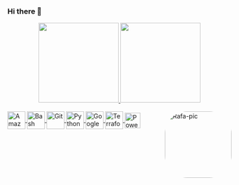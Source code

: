 ### Hi there 👋

<!--
**LucasBello/LucasBello** is a ✨ _special_ ✨ repository because its `README.md` (this file) appears on your GitHub profile.

Here are some ideas to get you started:

- 🔭 I’m currently working on ...
- 🌱 I’m currently learning ...
- 👯 I’m looking to collaborate on ...
- 🤔 I’m looking for help with ...
- 💬 Ask me about ...
- 📫 How to reach me: ...
- 😄 Pronouns: ...
- ⚡ Fun fact: ...
-->
<div align="center">
  <a href="https://github.com/LucasBello">
  <img height="180em" src="https://github-readme-stats.vercel.app/api?username=lucasbello&show_icons=true&theme=dark&include_all_commits=true&count_private=true"/>
  <img height="180em" src="https://github-readme-stats.vercel.app/api/top-langs/?username=lucasbello&layout=compact&langs_count=7&theme=dark"/>
</div>
  
<div style="display: inline_block"><br>
  <img align="center" alt="Amazon Web Services" height="40" width="40" src="https://img.icons8.com/color/48/000000/amazon-web-services.png">
  <img align="center" alt="Bash" height="40" width="40" src="https://cdn.jsdelivr.net/gh/devicons/devicon/icons/bash/bash-original.svg">
  <img align="center" alt="Git" height="40" width="40" src="https://cdn.jsdelivr.net/gh/devicons/devicon/icons/git/git-original.svg">
  <img align="center" alt="Python" height="40" width="40" src="https://cdn.jsdelivr.net/gh/devicons/devicon/icons/python/python-original.svg">
  <img align="center" alt="Google Cloud" height="40" width="40" src="https://img.icons8.com/color/48/000000/google-cloud.png">
  <img align="center" alt="Terraform" height="40" width="40" src="https://img.icons8.com/color/48/000000/terraform.png">
  <img align="center" alt="PowerShell" height="35" width="35" src="https://img.icons8.com/external-tal-revivo-color-tal-revivo/48/000000/external-powershell-a-task-based-command-line-shell-and-scripting-language-logo-color-tal-revivo.png">
  <img align="right" alt="Rafa-pic" height="150" style="border-radius:50px;" src="https://i.imgur.com/Wuc0xbh.png">
</div>
  
  ##

